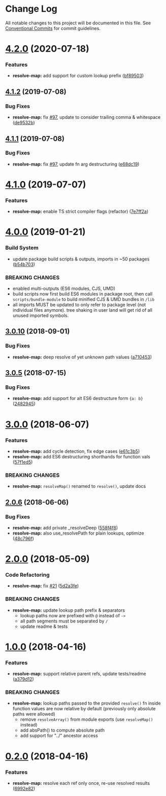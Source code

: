 #  Change Log 

All notable changes to this project will be documented in this file. See [Conventional Commits](https://conventionalcommits.org) for commit guidelines. 

#  [4.2.0](https://github.com/thi-ng/umbrella/compare/@thi.ng/resolve-map@4.1.31...@thi.ng/resolve-map@4.2.0) (2020-07-18) 

###  Features 

- **resolve-map:** add support for custom lookup prefix ([bf89503](https://github.com/thi-ng/umbrella/commit/bf89503424887018d120d3960d9d86a992c31c91)) 

##  [4.1.2](https://github.com/thi-ng/umbrella/compare/@thi.ng/resolve-map@4.1.1...@thi.ng/resolve-map@4.1.2) (2019-07-08) 

###  Bug Fixes 

- **resolve-map:** fix [#97](https://github.com/thi-ng/umbrella/issues/97), update to consider trailing comma & whitespace ([de9532b](https://github.com/thi-ng/umbrella/commit/de9532b)) 

##  [4.1.1](https://github.com/thi-ng/umbrella/compare/@thi.ng/resolve-map@4.1.0...@thi.ng/resolve-map@4.1.1) (2019-07-08) 

###  Bug Fixes 

- **resolve-map:** fix [#97](https://github.com/thi-ng/umbrella/issues/97), update fn arg destructuring ([e68dc19](https://github.com/thi-ng/umbrella/commit/e68dc19)) 

#  [4.1.0](https://github.com/thi-ng/umbrella/compare/@thi.ng/resolve-map@4.0.12...@thi.ng/resolve-map@4.1.0) (2019-07-07) 

###  Features 

- **resolve-map:** enable TS strict compiler flags (refactor) ([7e7ff2a](https://github.com/thi-ng/umbrella/commit/7e7ff2a)) 

#  [4.0.0](https://github.com/thi-ng/umbrella/compare/@thi.ng/resolve-map@3.0.16...@thi.ng/resolve-map@4.0.0) (2019-01-21) 

###  Build System 

- update package build scripts & outputs, imports in ~50 packages ([b54b703](https://github.com/thi-ng/umbrella/commit/b54b703)) 

###  BREAKING CHANGES 

- enabled multi-outputs (ES6 modules, CJS, UMD) 
- build scripts now first build ES6 modules in package root, then call   `scripts/bundle-module` to build minified CJS & UMD bundles in `/lib` 
- all imports MUST be updated to only refer to package level   (not individual files anymore). tree shaking in user land will get rid of   all unused imported symbols. 

##  [3.0.10](https://github.com/thi-ng/umbrella/compare/@thi.ng/resolve-map@3.0.9...@thi.ng/resolve-map@3.0.10) (2018-09-01) 

###  Bug Fixes 

- **resolve-map:** deep resolve of yet unknown path values ([a710453](https://github.com/thi-ng/umbrella/commit/a710453)) 

##  [3.0.5](https://github.com/thi-ng/umbrella/compare/@thi.ng/resolve-map@3.0.4...@thi.ng/resolve-map@3.0.5) (2018-07-15) 

###  Bug Fixes 

- **resolve-map:** add support for alt ES6 destructure form `{a: b}` ([2482945](https://github.com/thi-ng/umbrella/commit/2482945)) 

#  [3.0.0](https://github.com/thi-ng/umbrella/compare/@thi.ng/resolve-map@2.0.6...@thi.ng/resolve-map@3.0.0) (2018-06-07) 

###  Features 

- **resolve-map:** add cycle detection, fix edge cases ([e61c3b5](https://github.com/thi-ng/umbrella/commit/e61c3b5)) 
- **resolve-map:** add ES6 destructuring shorthands for function vals ([57f1ed5](https://github.com/thi-ng/umbrella/commit/57f1ed5)) 

###  BREAKING CHANGES 

- **resolve-map:** `resolveMap()` renamed to `resolve()`, update docs 

##  [2.0.6](https://github.com/thi-ng/umbrella/compare/@thi.ng/resolve-map@2.0.5...@thi.ng/resolve-map@2.0.6) (2018-06-06) 

###  Bug Fixes 

- **resolve-map:** add private _resolveDeep ([558f4f8](https://github.com/thi-ng/umbrella/commit/558f4f8))
- **resolve-map:** also use_resolvePath for plain lookups, optimize ([48c796f](https://github.com/thi-ng/umbrella/commit/48c796f)) 

#  [2.0.0](https://github.com/thi-ng/umbrella/compare/@thi.ng/resolve-map@1.0.5...@thi.ng/resolve-map@2.0.0) (2018-05-09) 

###  Code Refactoring 

- **resolve-map:** fix [#21](https://github.com/thi-ng/umbrella/issues/21) ([5d2a3fe](https://github.com/thi-ng/umbrella/commit/5d2a3fe)) 

###  BREAKING CHANGES 

- **resolve-map:** update lookup path prefix & separators 
    - lookup paths now are prefixed with `@` instead of `->` 
    - all path segments must be separated by `/` 
    - update readme & tests 

#  [1.0.0](https://github.com/thi-ng/umbrella/compare/@thi.ng/resolve-map@0.2.0...@thi.ng/resolve-map@1.0.0) (2018-04-16) 

###  Features 

- **resolve-map:** support relative parent refs, update tests/readme ([a379d12](https://github.com/thi-ng/umbrella/commit/a379d12)) 

###  BREAKING CHANGES 

- **resolve-map:** lookup paths passed to the provided `resolve()` fn inside function values are now relative by default (previously only absolute paths were allowed) 
    - remove `resolveArray()` from module exports (use `resolveMap()` instead) 
    - add absPath() to compute absolute path 
    - add support for "../" ancestor access 

#  [0.2.0](https://github.com/thi-ng/umbrella/compare/@thi.ng/resolve-map@0.1.7...@thi.ng/resolve-map@0.2.0) (2018-04-16) 

###  Features 

- **resolve-map:** resolve each ref only once, re-use resolved results ([6992e82](https://github.com/thi-ng/umbrella/commit/6992e82)) 

